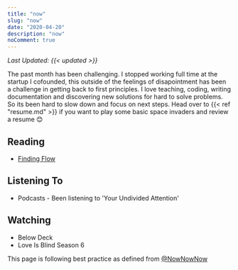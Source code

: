 ```yaml
---
title: "now"
slug: "now"
date: "2020-04-20"
description: "now"
noComment: true
---
```


_Last Updated: {{< updated >}}_

The past month has been challenging. I stopped working full time at the startup I cofounded, this outside of the feelings of disapointment has been a challenge in getting back to first principles. I love teaching, coding, writing documentation and discovering new solutions for hard to solve problems. So its been hard to slow down and focus on next steps. Head over to {{< ref "resume.md" >}} if you want to play some basic space invaders and review a resume 😊

## Reading
- [Finding Flow](https://books.google.com/books/about/Finding_Flow.html?id=dmd9AAAAMAAJ)

## Listening To
- Podcasts - Been listening to 'Your Undivided Attention'

## Watching
- Below Deck
- Love Is Blind Season 6

This page is following best practice as defined from
[@NowNowNow](https://twitter.com/NowNowNow)
